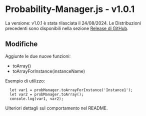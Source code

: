 # Probability-Manager.js - v1.0.1
La versione: v1.0.1 è stata rilasciata il 24/08/2024.
Le Distribuzioni precedenti sono disponibili nella sezione [Release di GitHub](https://github.com/Croc-Prog-github/Probability-Manager.js/tags).

## Modifiche
Aggiunte le due nuove funzioni:
- toArray()
- toArrayForInstance(instanceName)

Esempio di utilizzo:
```JS
  let var1 = probManager.toArrayForInstance('Instance1');
  let var2 = probManager.toArray();
  console.log(var1, var2);
```
Ulteriori dettagli sul comportamento nel README.